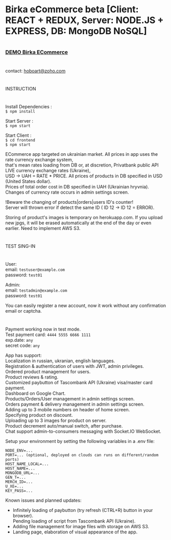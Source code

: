 # Birka eCommerce beta [Client: REACT + REDUX, Server: NODE.JS + EXPRESS, DB: MongoDB NoSQL]
#

###  [DEMO Birka ECommerce](https://peaceful-brushlands-57795.herokuapp.com/)

#

contact:   hoboart@zoho.com

#

INSTRUCTION

#
Install Dependencies : \
`$ npm install`

Start Server : \
`$ npm start`

Start Client : \
`$ cd frontend` \
`$ npm start`

ECommerce app targeted on ukrainian market. All prices in app uses the rate currency exchange system, \
that's mean rates loading from DB or, at discretion, Privatbank public API LIVE currency exchange rates (Ukraine), \
USD -> UAH = RATE * PRICE. All prices of products in DB specified in USD (United States dollar). \
Prices of total order cost in DB specified in UAH (Ukrainian hryvnia). \
Changes of currency rate occurs in admin settings screen.

!Beware the changing of products|orders|users ID's counter! \
Server will thrown error if detect the same ID ( ID 12 -> ID 12 = ERROR).

Storing of product's images is temporary on herokuapp.com. If you upload new jpgs, it will be erased
automatically at the end of the day or even earlier. Need to implement AWS S3.

#

TEST SING-IN 

#

User: \
email: `testuser@example.com` \
password: `test01`

Admin: \
email: `testadmin@example.com` \
password: `test01`

You can easily register a new account, now it work without any confirmation email or captcha.

#

Payment working now in test mode. \
Test payment card: `4444 5555 6666 1111` \
exp.date: `any` \
secret code: `any`

App has support: \
Localization in russian, ukranian, english languages. \
Registration & authentication of users with JWT, admin privileges. \
Ordered product management for users. \
Product reviews & rating. \
Customized paybutton of Tascombank API (Ukraine) visa/master card payment. \
Dashboard on Google Chart. \
Products/Orders/User management in admin settings screen. \
Orders payment & delivery management in admin settings screen. \
Adding up to 3 mobile numbers on header of home screen. \
Specifying product on discount. \
Uploading up to 3 images for product on server. \
Product decrement auto/manual switch, after purchase. \
Chat support admin-to-consumers messaging with Socket.IO WebSocket.

Setup your environment by setting the following variables in a .env file:
```
NODE_ENV=...
PORT=... (optional, deployed on clouds can runs on different/random ports)
HOST_NAME_LOCAL=...
HOST_NAME=...
MONGODB_URL=...
GEN_T=...
MERCH_ID=...
U_XE=...
KEY_PASS=...
```

Known issues and planned updates:
- Infinitely loading of paybutton (try refresh (CTRL+R) button in your browser). \
Pending loading of script from Tascombank API (Ukraine).
- Adding file management for image files with storage on AWS S3.
- Landing page, elaboration of visual appearance of the app.